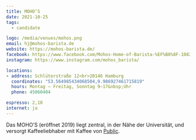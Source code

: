 ```yaml
---
title: MOHO’S
date: 2021-10-25
tags:
  - candidate

logo: /media/venues/mohos.png
email: hj@mohos-barista.de
website: https://mohos-barista.de/
facebook: https://www.facebook.com/Mohos-Home-of-Barista-%EF%B8%8F-108218884361298
instagram: https://www.instagram.com/mohos_barista/

locations:
- address: Schlüterstraße 12<br>20146 Hamburg
  coordinates: "53.564985434068504,9.986927461715819"
  hours: Montag – Freitag, Sonntag 9–17&nbsp;Uhr
  phone: 45060404

espresso: 2,10
internet: ja
---
```


Das MOHO’S (eröffnet 2019) liegt zentral, in der Nähe der Universität, und versorgt Kaffeeliebhaber mit Kaffee von [Public](/cafes/public-coffee-roasters/).